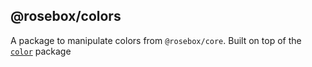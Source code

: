 ## @rosebox/colors

A package to manipulate colors from `@rosebox/core`. Built on top of the [`color`](https://www.npmjs.com/package/color) package